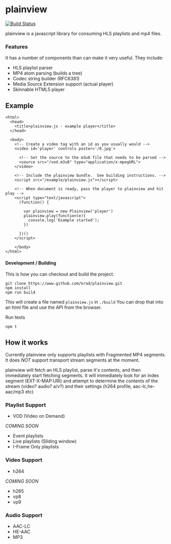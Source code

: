 plainview
=========

[![Build Status](https://travis-ci.org/krad/plainview.svg?branch=master)](https://travis-ci.org/krad/plainview)

plainview is a javascript library for consuming HLS playlists and mp4 files.

### Features
It has a number of components than can make it very useful.  They include:

  * HLS playlist parser
  * MP4 atom parsing (builds a tree)
  * Codec string builder (RFC6381)
  * Media Source Extension support (actual player)
  * Skinnable HTML5 player

Example
-------
```
<html>
  <head>
    <title>plainview.js - example player</title>
  </head>

  <body>
    <!-- Create a video tag with an id as you usually would -->
    <video id='player' controls poster='/0.jpg'>

      <!-- Set the source to the m3u8 file that needs to be parsed -->
      <source src="/vod.m3u8" type="application/x-mpegURL">
    </video>

    <!-- Include the plainview bundle.  See building instructions. -->
    <script src="/example/plainview.js"></script>

    <!-- When document is ready, pass the player to plainview and hit play -->
    <script type="text/javascript">
      (function() {

        var plainview = new Plainview('player')
        plainview.play(function(e){
          console.log('Example started');
        })

      })()
    </script>

	</body>
</html>
```

#### Development / Building

This is how you can checkout and build the project.

```
git clone https://www.github.com/krad/plainview.git
npm install
npm run build
```

This will create a file named `plainview.js` in `./build`
You can drop that into an html file and use the API from the browser.


Run tests
```
npm t
```

How it works
------------

Currently plainview only supports playlists with Fragmented MP4 segments.  It does *NOT* support transport stream segments at the moment.

plainview will fetch an HLS playlist, parse it's contents, and then immediately start fetching segments.  It will immediately look for an index segment (EXT-X-MAP:URI) and attempt to determine the contents of the stream (video? audio? a/v?) and their settings (h264 profile, aac-lc,he-aac/mp3 etc)


### Playlist Support


  * VOD (Video on Demand)

*COMING SOON*

  * Event playlists
  * Live playlists (Sliding window)
  * I-Frame Only playlists


### Video Support

  * h264

*COMING SOON*

  * h265
  * vp8
  * vp9

### Audio Support

  * AAC-LC
  * HE-AAC
  * MP3
